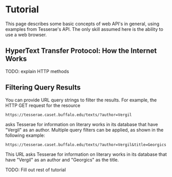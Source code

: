 # Tutorial

This page describes some basic concepts of web API's in general, using examples from Tesserae's API.  The only skill assumed here is the ability to use a web browser.

## HyperText Transfer Protocol:  How the Internet Works

TODO:  explain HTTP methods

## Filtering Query Results

You can provide URL query strings to filter the results.  For example, the HTTP GET request for the resource

```
https://tesserae.caset.buffalo.edu/texts/?author=Vergil
```

asks Tesserae for information on literary works in its database that have "Vergil" as an author.  Multiple query filters can be applied, as shown in the following example:

```
https://tesserae.caset.buffalo.edu/texts/?author=Vergil&title=Georgics
```

This URL asks Tesserae for information on literary works in its database that have "Vergil" as an author and "Georgics" as the title.

TODO:  Fill out rest of tutorial
